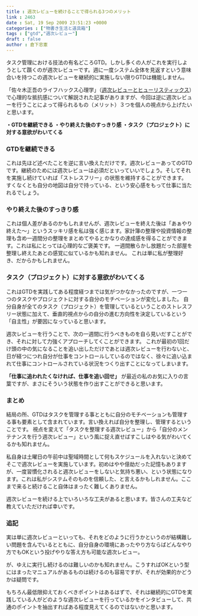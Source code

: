```yaml
---
title : 週次レビューを続けることで得られる3つのメリット
link : 2463
date : Sat, 19 Sep 2009 23:51:23 +0000
categories : ["物書き生活と道具箱"]
tags : ["gtd","週次レビュー"]
draft : false
author : 倉下忠憲
---
```


タスク管理における技法の有名どころGTD。しかし多くの人がこれを実行しようとして躓くのが週次レビューです。週に一度システム全体を見返すという意味合いを持つこの週次レビューを継続的に実施しない限りGTDは機能しません。

「佐々木正吾のライフハックス心理学」（<a href="http://www.mindhacks.jp/2009/09/post-743">週次レビューとヒューリスティックス</a>）で心理的な抵抗感について解説された記事がありますが、今回は逆に週次レビューを行うことによって得られるもの（メリット）３つを個人の視点から上げたいと思います。

<strong>・GTDを継続できる
・やり終えた後のすっきり感
・タスク（プロジェクト）に対する意欲がわいてくる</strong>
<h3>GTDを継続できる</h3>
これは先ほど述べたことを逆に言い換えただけです。週次レビューあってのGTDです。継続のためには週次レビューは必須だといっていいでしょう。そしてそれを実施し続けていれば「ストレスフリー」の状態を維持することができます。
すくなくとも自分の地図は自分で持っている、という安心感をもって仕事に当たれるでしょう。
<h3>やり終えた後のすっきり感</h3>
これは個人差があるのかもしれませんが、週次レビューを終えた後は「あぁやり終えた～」というスッキリ感を私は強く感じます。家計簿の整理や投資情報の整理も含め一週間分の整理をまとめてやるとかなりの達成感を得ることができます。これは私にとっては心理的なご褒美です。
一週間散らかし放題だった部屋を整理し終えたあとの感覚に似ているかも知れません。
これは単に私が整理好き、だからかもしれません。
<h3>タスク（プロジェクト）に対する意欲がわいてくる</h3>
これはGTDを実践してある程度経つまでは気がつかなかったのですが、一つ一つのタスクやプロジェクトに対する自分のモチベーションが変化しました。
自分自身が全てのタスク（プロジェクト）を管理しているということのストレスフリー状態に加えて、垂直的視点からの自分の進む方向性を決定しているという「自主性」が要因になっていると思います。

週次レビューを行うことで、次の一週間に行うべきものを自ら見いだすことができ、それに対して力強くアプローチしてくことができます。
これが最初の1回だけ頭の中の気になることを追い出しただけであとは週次レビューを行わないと、日が経つにつれ自分が仕事をコントロールしているのではなく、徐々に追い込まれて仕事にコントロールされている状況をつくり出すことになってしまいます。

<strong>「仕事に追われたくなければ、仕事を追い回せ」</strong>
が最近の私のお気に入りの言葉ですが、まさにそういう状態を作り出すことができると思います。
<h3>まとめ</h3>
結局の所、GTDはタスクを管理する事とともに自分のモチベーションも管理する事も要素として含まれています。言い換えれば自分を整理し、管理するということです。
視点を変えて「タスクを整理する週次レビュー」から「自分のメンテナンスを行う週次レビュー」という風に捉え直せばすこしはやる気がわいてくるかも知れません。

私自身は土曜日の午前中は聖域時間として何もスケジュールを入れないと決めてそこで週次レビューを実施しています。初めはやや億劫だった記憶もありますが、一度習慣化されると週次レビューをしないと気持ち悪い、という状態になります。これは私がシステムそのものを信頼した、と言えるかもしれません。ここまで来ると続けること自体はまったく難しくありません。

週次レビューを続ける上でいろいろな工夫があると思います。皆さんの工夫など教えていただければ幸いです。
<h3>追記</h3>
実は単に週次レビューといっても、それをどのように行うかというのが結構難しい問題を含んでいるとともに、自分自身の環境にあったやり方ならばどんなやり方でもOKという投げやりな答え方も可能な週次レビュー。

が、ゆえに実行し続けるのは難しいのかも知れません。こうすればOKという型にはまったマニュアルがあるものは続けるのも容易ですが、それが効果的かどうかは疑問です。

もちろん最低限抑えておくべきポイントはあるはずで、それは継続的にGTDを実践している人がどのような週次レビューを行っているかをインタビューして、共通のポイントを抽出すればある程度見えてくるのではないかと思います。